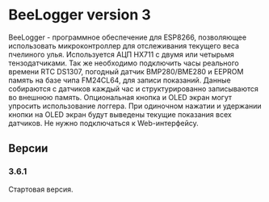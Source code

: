 # BeeLogger version 3
BeeLogger - программное обеспечение для ESP8266, позволяющее использовать микроконтроллер для отслеживания текущего веса пчелиного улья. Используется АЦП HX711 с двумя или четырьмя тензодатчиками. Так же необходимо подключить часы реального времени RTC DS1307, погодный датчик BMP280/BME280 и EEPROM память на базе чипа FM24CL64, для записи показаний. Данные собираются с датчиков каждый час и структурированно записываются во внешнюю память. Опциональная кнопка и OLED экран могут упросить использование логгера. При одиночном нажатии и удержании кнопки на OLED экран будут выведены текущие показания всех датчиков. Не нужно подключаться к Web-интерфейсу.
## Версии
### 3.6.1
Стартовая версия.
